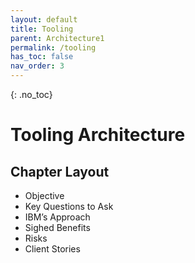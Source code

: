 ```yaml
---
layout: default
title: Tooling
parent: Architecture1
permalink: /tooling
has_toc: false
nav_order: 3
---
```

<!-- To change parent to Architecture when content is completed -->


{: .no_toc}
# Tooling Architecture


## Chapter Layout
-    Objective
-    Key Questions to Ask
-    IBM’s Approach
-    Sighed Benefits 
-    Risks
-    Client Stories
